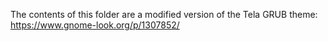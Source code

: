The contents of this folder are a modified version of the Tela GRUB theme: https://www.gnome-look.org/p/1307852/